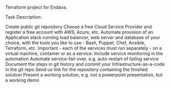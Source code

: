 Terraform project for Endava. 

Task Description:

Create public git repository
Choose a free Cloud Service Provider and register a free account with AWS, Azure, etc.
Automate provision of an Application stack running load balancer, web server and database of your choice, with the tools you like to use - Bash, Puppet, Chef, Ansible, Terraform, etc. Important - each of the services must run separately - on a virtual machine, container or as a service.
Include service monitoring in the automation
Automate service-fail-over, e.g. auto-restart of failing service
Document the steps in git history and commit your Infrastructure-as-a-code in the git repo
Send us link for the repository containing the finished solution
Present a working solution, e.g. not a powerpoint presentation, but a working demo
